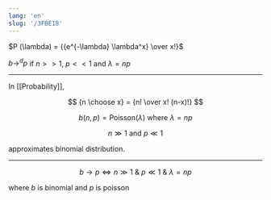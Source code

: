 ```yaml
---
lang: 'en'
slug: '/3FBE18'
---
```


$P (\lambda) = {{e^{-\lambda} \lambda^x} \over x!}$

$b \rightarrow^d p$ if $n >> 1$, $p << 1$ and $\lambda = np$

---

In [[Probability]],

$$
{n \choose x} = {n! \over x! (n-x)!}
$$

$$
b(n, p) = \text{Poisson}(\lambda) ~ \text{where} ~ \lambda = np
$$

$$
n \gg 1 ~\text{and} ~ p \ll 1
$$

approximates binomial distribution.

---

$$
b \rightarrow p \iff n \gg 1 ~ \& ~ p \ll 1 ~ \& ~ \lambda = np
$$

where $b$ is binomial and $p$ is poisson
